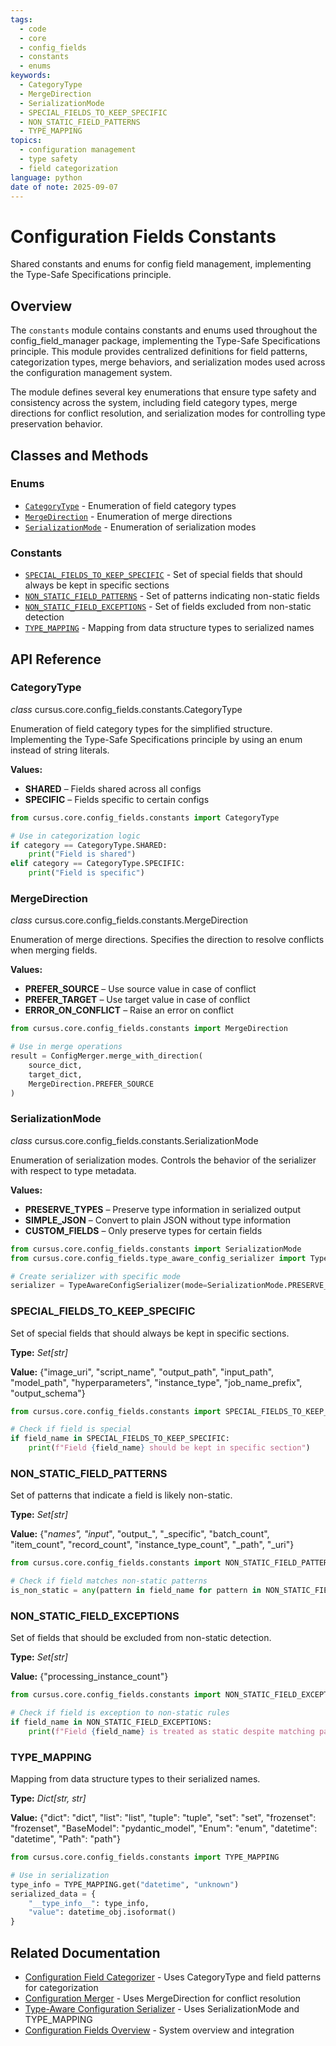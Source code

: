 ```yaml
---
tags:
  - code
  - core
  - config_fields
  - constants
  - enums
keywords:
  - CategoryType
  - MergeDirection
  - SerializationMode
  - SPECIAL_FIELDS_TO_KEEP_SPECIFIC
  - NON_STATIC_FIELD_PATTERNS
  - TYPE_MAPPING
topics:
  - configuration management
  - type safety
  - field categorization
language: python
date of note: 2025-09-07
---
```


# Configuration Fields Constants

Shared constants and enums for config field management, implementing the Type-Safe Specifications principle.

## Overview

The `constants` module contains constants and enums used throughout the config_field_manager package, implementing the Type-Safe Specifications principle. This module provides centralized definitions for field patterns, categorization types, merge behaviors, and serialization modes used across the configuration management system.

The module defines several key enumerations that ensure type safety and consistency across the system, including field category types, merge directions for conflict resolution, and serialization modes for controlling type preservation behavior.

## Classes and Methods

### Enums
- [`CategoryType`](#categorytype) - Enumeration of field category types
- [`MergeDirection`](#mergedirection) - Enumeration of merge directions
- [`SerializationMode`](#serializationmode) - Enumeration of serialization modes

### Constants
- [`SPECIAL_FIELDS_TO_KEEP_SPECIFIC`](#special_fields_to_keep_specific) - Set of special fields that should always be kept in specific sections
- [`NON_STATIC_FIELD_PATTERNS`](#non_static_field_patterns) - Set of patterns indicating non-static fields
- [`NON_STATIC_FIELD_EXCEPTIONS`](#non_static_field_exceptions) - Set of fields excluded from non-static detection
- [`TYPE_MAPPING`](#type_mapping) - Mapping from data structure types to serialized names

## API Reference

### CategoryType

_class_ cursus.core.config_fields.constants.CategoryType

Enumeration of field category types for the simplified structure. Implementing the Type-Safe Specifications principle by using an enum instead of string literals.

**Values:**
- **SHARED** – Fields shared across all configs
- **SPECIFIC** – Fields specific to certain configs

```python
from cursus.core.config_fields.constants import CategoryType

# Use in categorization logic
if category == CategoryType.SHARED:
    print("Field is shared")
elif category == CategoryType.SPECIFIC:
    print("Field is specific")
```

### MergeDirection

_class_ cursus.core.config_fields.constants.MergeDirection

Enumeration of merge directions. Specifies the direction to resolve conflicts when merging fields.

**Values:**
- **PREFER_SOURCE** – Use source value in case of conflict
- **PREFER_TARGET** – Use target value in case of conflict
- **ERROR_ON_CONFLICT** – Raise an error on conflict

```python
from cursus.core.config_fields.constants import MergeDirection

# Use in merge operations
result = ConfigMerger.merge_with_direction(
    source_dict, 
    target_dict, 
    MergeDirection.PREFER_SOURCE
)
```

### SerializationMode

_class_ cursus.core.config_fields.constants.SerializationMode

Enumeration of serialization modes. Controls the behavior of the serializer with respect to type metadata.

**Values:**
- **PRESERVE_TYPES** – Preserve type information in serialized output
- **SIMPLE_JSON** – Convert to plain JSON without type information
- **CUSTOM_FIELDS** – Only preserve types for certain fields

```python
from cursus.core.config_fields.constants import SerializationMode
from cursus.core.config_fields.type_aware_config_serializer import TypeAwareConfigSerializer

# Create serializer with specific mode
serializer = TypeAwareConfigSerializer(mode=SerializationMode.PRESERVE_TYPES)
```

### SPECIAL_FIELDS_TO_KEEP_SPECIFIC

Set of special fields that should always be kept in specific sections.

**Type:** _Set[str]_

**Value:** {"image_uri", "script_name", "output_path", "input_path", "model_path", "hyperparameters", "instance_type", "job_name_prefix", "output_schema"}

```python
from cursus.core.config_fields.constants import SPECIAL_FIELDS_TO_KEEP_SPECIFIC

# Check if field is special
if field_name in SPECIAL_FIELDS_TO_KEEP_SPECIFIC:
    print(f"Field {field_name} should be kept in specific section")
```

### NON_STATIC_FIELD_PATTERNS

Set of patterns that indicate a field is likely non-static.

**Type:** _Set[str]_

**Value:** {"_names", "input_", "output_", "_specific", "batch_count", "item_count", "record_count", "instance_type_count", "_path", "_uri"}

```python
from cursus.core.config_fields.constants import NON_STATIC_FIELD_PATTERNS

# Check if field matches non-static patterns
is_non_static = any(pattern in field_name for pattern in NON_STATIC_FIELD_PATTERNS)
```

### NON_STATIC_FIELD_EXCEPTIONS

Set of fields that should be excluded from non-static detection.

**Type:** _Set[str]_

**Value:** {"processing_instance_count"}

```python
from cursus.core.config_fields.constants import NON_STATIC_FIELD_EXCEPTIONS

# Check if field is exception to non-static rules
if field_name in NON_STATIC_FIELD_EXCEPTIONS:
    print(f"Field {field_name} is treated as static despite matching patterns")
```

### TYPE_MAPPING

Mapping from data structure types to their serialized names.

**Type:** _Dict[str, str]_

**Value:** {"dict": "dict", "list": "list", "tuple": "tuple", "set": "set", "frozenset": "frozenset", "BaseModel": "pydantic_model", "Enum": "enum", "datetime": "datetime", "Path": "path"}

```python
from cursus.core.config_fields.constants import TYPE_MAPPING

# Use in serialization
type_info = TYPE_MAPPING.get("datetime", "unknown")
serialized_data = {
    "__type_info__": type_info,
    "value": datetime_obj.isoformat()
}
```

## Related Documentation

- [Configuration Field Categorizer](config_field_categorizer.md) - Uses CategoryType and field patterns for categorization
- [Configuration Merger](config_merger.md) - Uses MergeDirection for conflict resolution
- [Type-Aware Configuration Serializer](type_aware_config_serializer.md) - Uses SerializationMode and TYPE_MAPPING
- [Configuration Fields Overview](README.md) - System overview and integration
